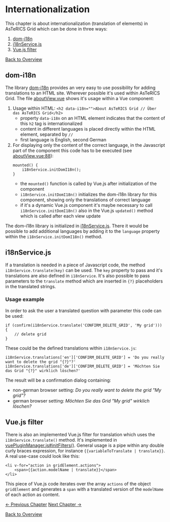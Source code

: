 # Internationalization
This chapter is about internationalization (translation of elements) in AsTeRICS Grid which can be done in three ways:

1. [dom-i18n](07_i18n.md#dom-i18n)
1. [i18nService.js](07_i18n.md#i18nservicejs)
1. [Vue.js filter](07_i18n.md#vuejs-filter)

[Back to Overview](README.md)

## dom-i18n
The library [dom-i18n](https://github.com/ruyadorno/dom-i18n) provides an very easy to use possibility for adding translations to an HTML site. Wherever possible it's used within AsTeRICS Grid. The file [aboutView.vue](https://github.com/asterics/AsTeRICS-Grid/blob/master/src/vue-components/views/aboutView.vue) shows it's usage within a Vue component:

1. Usage within HTML: `<h2 data-i18n="">About AsTeRICS Grid // Über das AsTeRICS Grid</h2>`
    * property `data-i18n` on an HTML element indicates that the content of this `h2` tag is internationalized
    * content in different languages is placed directly within the HTML element, separated by ` // `
    * first language is English, second German
1. For displaying only the content of the correct language, in the Javascript part of the component this code has to be executed (see [aboutView.vue:88](https://github.com/asterics/AsTeRICS-Grid/blob/master/src/vue-components/views/aboutView.vue#L88)):
    ```
    mounted() {
        i18nService.initDomI18n();
    }
    ```
    * the `mounted()` function is called by Vue.js after initialization of the component
    * `i18nService.initDomI18n()` initializes the dom-i18n library for this component, showing only the translations of correct language
    * if it's a dynamic Vue.js component it's maybe necessary to call `i18nService.initDomI18n()` also in the Vue.js `updated()` method which is called after each view update
    
The dom-i18n library is initialized in [i18nService.js](https://github.com/asterics/AsTeRICS-Grid/blob/master/src/js/service/i18nService.js). There it would be possible to add additional languages by adding it to the `language` property within the `i18nService.initDomI18n()` method.


## i18nService.js
If a translation is needed in a piece of Javascript code, the method `i18nService.translate(key)` can be used. The `key` property to pass and it's translations are also defined in `i18nService`. It's also possible to pass parameters to the `translate` method which are inserted in `{?}` placeholders in the translated strings.

### Usage example
In order to ask the user a translated question with parameter this code can be used:
```
if (confirm(i18nService.translate('CONFIRM_DELETE_GRID', 'My grid'))) {
    // delete grid
}
```

These could be the defined translations within `i18nService.js`:
```
i18nService.translations['en']['CONFIRM_DELETE_GRID'] = 'Do you really want to delete the grid "{?}"?'
i18nService.translations['de']['CONFIRM_DELETE_GRID'] = 'Möchten Sie das Grid "{?}" wirklich löschen?'
```

The result will be a confirmation dialog containing:
* non-german browser setting: *Do you really want to delete the grid "My grid"?*
* german browser setting: *Möchten Sie das Grid "My grid" wirklich löschen?*

## Vue.js filter
There is also an implemented Vue.js filter for translation which uses the `i18nService.translate()` method. It's implemented in [vuePluginManager.js#initFilters()](https://github.com/asterics/AsTeRICS-Grid/blob/master/src/js/vue/vuePluginManager.js#L39). General usage is a pipe within any double curly braces expression, for instance `{{variableToTranslate | translate}}`. A real use-case could look like this:

```
<li v-for="action in gridElement.actions">
    <span>{{action.modelName | translate}}</span>
</li>
```

This piece of Vue.js code iterates over the array `actions` of the object `gridElement` and generates a `span` with a translated version of the `modelName` of each action as content.

[&#x2190; Previous Chapter](06_data_storage.md) [Next Chapter &#x2192;]()

[Back to Overview](README.md)



